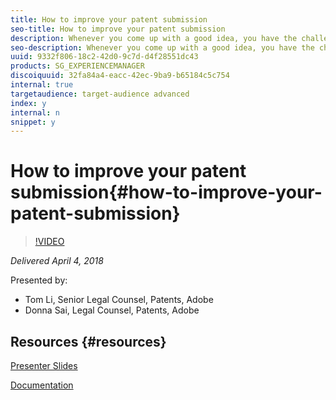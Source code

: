 ```yaml
---
title: How to improve your patent submission
seo-title: How to improve your patent submission
description: Whenever you come up with a good idea, you have the challenge of how to describe it.  You always ask yourself how much you need to put in for a good submission and how detailed it needs to be.  The patent attorneys at the patent team will use this session to present insights on how to write a good invention submission.  They will also provide guidelines as to what information the reviewers at the patent review committee typically look for. 
seo-description: Whenever you come up with a good idea, you have the challenge of how to describe it.  You always ask yourself how much you need to put in for a good submission and how detailed it needs to be.  The patent attorneys at the patent team will use this session to present insights on how to write a good invention submission.  They will also provide guidelines as to what information the reviewers at the patent review committee typically look for. 
uuid: 9332f806-18c2-42d0-9c7d-d4f28551dc43
products: SG_EXPERIENCEMANAGER
discoiquuid: 32fa84a4-eacc-42ec-9ba9-b65184c5c754
internal: true
targetaudience: target-audience advanced
index: y
internal: n
snippet: y
---
```


# How to improve your patent submission{#how-to-improve-your-patent-submission}

>[!VIDEO](https://video.tv.adobe.com/v/22087/?quality=9)

*Delivered April 4, 2018*

Presented by:

* Tom Li, Senior Legal Counsel, Patents, Adobe
* Donna Sai, Legal Counsel, Patents, Adobe

## Resources {#resources}

[Presenter Slides](https://wiki.corp.adobe.com/pages/viewpage.action?pageId=745013335&preview=/745013335/1459444142/Granite%20Gems%20-%20Patent%20Training%2004042018.pdf#GraniteGems-knowledgetransferprogram-%5BAdobeInternal%5D-Tableofcontent)

[Documentation](https://inside.corp.adobe.com/intellectual-property/patents.html)
